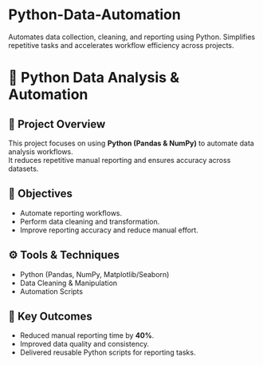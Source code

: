 # Python-Data-Automation
Automates data collection, cleaning, and reporting using Python. Simplifies repetitive tasks and accelerates workflow efficiency across projects.
# 🐍 Python Data Analysis & Automation

## 📌 Project Overview
This project focuses on using **Python (Pandas & NumPy)** to automate data analysis workflows.  
It reduces repetitive manual reporting and ensures accuracy across datasets.

## 🎯 Objectives
- Automate reporting workflows.
- Perform data cleaning and transformation.
- Improve reporting accuracy and reduce manual effort.

## ⚙️ Tools & Techniques
- Python (Pandas, NumPy, Matplotlib/Seaborn)
- Data Cleaning & Manipulation
- Automation Scripts

## 🚀 Key Outcomes
- Reduced manual reporting time by **40%**.
- Improved data quality and consistency.
- Delivered reusable Python scripts for reporting tasks.
